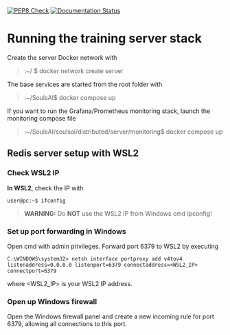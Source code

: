 [![PEP8 Check](https://github.com/amacati/SoulsAI/actions/workflows/github-actions.yaml/badge.svg)](https://github.com/amacati/SoulsAI/actions/workflows/github-actions.yaml)   [![Documentation Status](https://readthedocs.org/projects/soulsai/badge/?version=latest)](https://soulsai.readthedocs.io/en/latest/?badge=latest)


# Running the training server stack

Create the server Docker network with

>:~/ $ docker network create server

The base services are started from the root folder with

>:~/SoulsAI$ docker compose up

If you want to run the Grafana/Prometheus monitoring stack, launch the monitoring compose file

>:~/SoulsAI/soulsai/distributed/server/monitoring$ docker compose up

## Redis server setup with WSL2

### Check WSL2 IP

**In WSL2**, check the IP with 

```console
user@pc:~$ ifconfig
```

>**WARNING:** Do **NOT** use the WSL2 IP from Windows cmd ipconfig!

### Set up port forwarding in Windows
Open cmd with admin privileges. Forward port 6379 to WSL2 by executing

```console
C:\WINDOWS\system32> netsh interface portproxy add v4tov4 listenaddress=0.0.0.0 listenport=6379 connectaddress=<WSL2_IP> connectport=6379
```
where <WSL2_IP> is your WSL2 IP address.

### Open up Windows firewall
Open the Windows firewall panel and create a new incoming rule for port 6379, allowing all connections to this port.